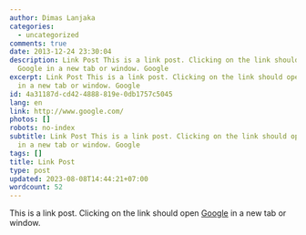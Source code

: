 ```yaml
---
author: Dimas Lanjaka
categories:
  - uncategorized
comments: true
date: 2013-12-24 23:30:04
description: Link Post This is a link post. Clicking on the link should open
  Google in a new tab or window. Google
excerpt: Link Post This is a link post. Clicking on the link should open Google
  in a new tab or window. Google
id: 4a31187d-cd42-4888-819e-0db1757c5045
lang: en
link: http://www.google.com/
photos: []
robots: no-index
subtitle: Link Post This is a link post. Clicking on the link should open Google
  in a new tab or window. Google
tags: []
title: Link Post
type: post
updated: 2023-08-08T14:44:21+07:00
wordcount: 52
---
```


This is a link post. Clicking on the link should open [Google](http://www.google.com/) in a new tab or window.